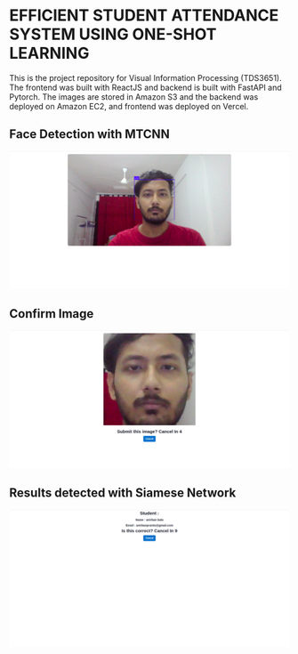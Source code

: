 # EFFICIENT STUDENT ATTENDANCE SYSTEM USING ONE-SHOT LEARNING
This is the project repository for Visual Information Processing (TDS3651). The frontend was built with ReactJS and backend is built with FastAPI and Pytorch. The images are stored in Amazon S3 and the backend was deployed on Amazon EC2, and frontend was deployed on Vercel.

## Face Detection with MTCNN
![mtcnn](images/face_detect.png)

## Confirm Image
![confirm](images/confirmation.png)

## Results detected with Siamese Network
![results](images/results.png)